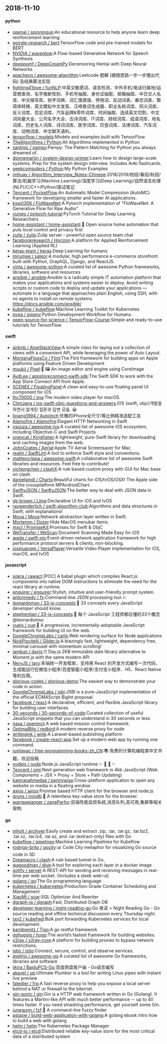 ## 2018-11-10

#### python
* [openai / spinningup](https://github.com/openai/spinningup):An educational resource to help anyone learn deep reinforcement learning.
* [google-research / bert](https://github.com/google-research/bert):TensorFlow code and pre-trained models for BERT
* [NVIDIA / waveglow](https://github.com/NVIDIA/waveglow):A Flow-based Generative Network for Speech Synthesis
* [deeppomf / DeepCreamPy](https://github.com/deeppomf/DeepCreamPy):Decensoring Hentai with Deep Neural Networks
* [apachecn / awesome-algorithm](https://github.com/apachecn/awesome-algorithm):Leetcode 题解 (跟随思路一步一步撸出代码) 及经典算法实现
* [fighting41love / funNLP](https://github.com/fighting41love/funNLP):中英文敏感词、语言检测、中外手机/电话归属地/运营商查询、名字推断性别、手机号抽取、身份证抽取、邮箱抽取、中日文人名库、中文缩写库、拆字词典、词汇情感值、停用词、反动词表、暴恐词表、繁简体转换、英文模拟中文发音、汪峰歌词生成器、职业名称词库、同义词库、反义词库、否定词库、汽车品牌&零件词库、时间抽取、连续英文切割、中文词向量大全、公司名字大全、古诗词库、IT词库、财经词库、成语词库、地名词库、历史名人词库、诗词词库、医学词库、饮食词库、法律词库、汽车词库、动物词库、中文聊天语料。
* [tensorflow / models](https://github.com/tensorflow/models):Models and examples built with TensorFlow
* [TheAlgorithms / Python](https://github.com/TheAlgorithms/Python):All Algorithms implemented in Python
* [santinic / pampy](https://github.com/santinic/pampy):Pampy: The Pattern Matching for Python you always dreamed of.
* [donnemartin / system-design-primer](https://github.com/donnemartin/system-design-primer):Learn how to design large-scale systems. Prep for the system design interview. Includes Anki flashcards.
* [geekcomputers / Python](https://github.com/geekcomputers/Python):My Python Examples
* [imhuay / Algorithm_Interview_Notes-Chinese](https://github.com/imhuay/Algorithm_Interview_Notes-Chinese):2018/2019/校招/春招/秋招/算法/机器学习(Machine Learning)/深度学习(Deep Learning)/自然语言处理(NLP)/C/C++/Python/面试笔记
* [Tencent / PocketFlow](https://github.com/Tencent/PocketFlow):An Automatic Model Compression (AutoMC) framework for developing smaller and faster AI applications.
* [ksw0306 / FloWaveNet](https://github.com/ksw0306/FloWaveNet):A Pytorch implementation of "FloWaveNet: A Generative Flow for Raw Audio"
* [yunjey / pytorch-tutorial](https://github.com/yunjey/pytorch-tutorial):PyTorch Tutorial for Deep Learning Researchers
* [home-assistant / home-assistant](https://github.com/home-assistant/home-assistant):🏡
Open source home automation that puts local control and privacy first
* [zulip / zulip](https://github.com/zulip/zulip):Zulip server - powerful open source team chat
* [facebookresearch / Horizon](https://github.com/facebookresearch/Horizon):A platform for Applied Reinforcement Learning (Applied RL)
* [keras-team / keras](https://github.com/keras-team/keras):Deep Learning for humans
* [mirumee / saleor](https://github.com/mirumee/saleor):A modular, high performance e-commerce storefront built with Python, GraphQL, Django, and ReactJS.
* [vinta / awesome-python](https://github.com/vinta/awesome-python):A curated list of awesome Python frameworks, libraries, software and resources
* [ansible / ansible](https://github.com/ansible/ansible):Ansible is a radically simple IT automation platform that makes your applications and systems easier to deploy. Avoid writing scripts or custom code to deploy and update your applications — automate in a language that approaches plain English, using SSH, with no agents to install on remote systems. https://docs.ansible.com/ansible/
* [kubeflow / kubeflow](https://github.com/kubeflow/kubeflow):Machine Learning Toolkit for Kubernetes
* [pypa / pipenv](https://github.com/pypa/pipenv):Python Development Workflow for Humans.
* [open-source-for-science / TensorFlow-Course](https://github.com/open-source-for-science/TensorFlow-Course):Simple and ready-to-use tutorials for TensorFlow

#### swift
* [airbnb / AloeStackView](https://github.com/airbnb/AloeStackView):A simple class for laying out a collection of views with a convenient API, while leveraging the power of Auto Layout.
* [MontanaFlossCo / Flint](https://github.com/MontanaFlossCo/Flint):The Flint framework for building apps on Apple platforms using Feature Driven Development
* [muukii / Pixel](https://github.com/muukii/Pixel):🎨
🖼
An image editor and engine using CoreImage
* [AvdLee / appstoreconnect-swift-sdk](https://github.com/AvdLee/appstoreconnect-swift-sdk):The Swift SDK to work with the App Store Connect API from Apple.
* [SCENEE / FloatingPanel](https://github.com/SCENEE/FloatingPanel):A clean and easy-to-use floating panel UI component for iOS
* [lhc70000 / iina](https://github.com/lhc70000/iina):The modern video player for macOS.
* [ClintJang / ios-swift-objc-questions-and-answers](https://github.com/ClintJang/ios-swift-objc-questions-and-answers):iOS (swift, objc)개발을 하면서 알게된 질문과 답변 모음.
😀
* [lixiang1994 / AutoInch](https://github.com/lixiang1994/AutoInch):优雅的iPhone全尺寸/等比例精准适配工具
* [Alamofire / Alamofire](https://github.com/Alamofire/Alamofire):Elegant HTTP Networking in Swift
* [vsouza / awesome-ios](https://github.com/vsouza/awesome-ios):A curated list of awesome iOS ecosystem, including Objective-C and Swift Projects
* [onevcat / Kingfisher](https://github.com/onevcat/Kingfisher):A lightweight, pure-Swift library for downloading and caching images from the web.
* [JohnCoates / Aerial](https://github.com/JohnCoates/Aerial):Apple TV Aerial Screensaver for Mac
* [realm / SwiftLint](https://github.com/realm/SwiftLint):A tool to enforce Swift style and conventions.
* [matteocrippa / awesome-swift](https://github.com/matteocrippa/awesome-swift):A collaborative list of awesome Swift libraries and resources. Feel free to contribute!
* [yichengchen / clashX](https://github.com/yichengchen/clashX):A rule based custom proxy with GUI for Mac base on clash.
* [danielgindi / Charts](https://github.com/danielgindi/Charts):Beautiful charts for iOS/tvOS/OSX! The Apple side of the crossplatform MPAndroidChart.
* [SwiftyJSON / SwiftyJSON](https://github.com/SwiftyJSON/SwiftyJSON):The better way to deal with JSON data in Swift.
* [gk-brown / Lima](https://github.com/gk-brown/Lima):Declarative UI for iOS and tvOS
* [raywenderlich / swift-algorithm-club](https://github.com/raywenderlich/swift-algorithm-club):Algorithms and data structures in Swift, with explanations!
* [Moya / Moya](https://github.com/Moya/Moya):Network abstraction layer written in Swift.
* [Mortennn / Dozer](https://github.com/Mortennn/Dozer):Hide MacOS menubar items.
* [mxcl / PromiseKit](https://github.com/mxcl/PromiseKit):Promises for Swift & ObjC
* [WeTransfer / WeScan](https://github.com/WeTransfer/WeScan):Document Scanning Made Easy for iOS
* [apple / swift-nio](https://github.com/apple/swift-nio):Event-driven network application framework for high performance protocol servers & clients, non-blocking.
* [josejuanqm / VersaPlayer](https://github.com/josejuanqm/VersaPlayer):Versatile Video Player implementation for iOS, macOS, and tvOS

#### javascript
* [sokra / rawact](https://github.com/sokra/rawact):[POC] A babel plugin which compiles React.js components into native DOM instructions to eliminate the need for the react library at runtime.
* [enquirer / enquirer](https://github.com/enquirer/enquirer):Stylish, intuitive and user-friendly prompt system.
* [antonmedv / fx](https://github.com/antonmedv/fx):Command-line JSON processing tool
🔥
* [leonardomso / 33-js-concepts](https://github.com/leonardomso/33-js-concepts):📜
33 concepts every JavaScript developer should know.
* [stephentian / 33-js-concepts](https://github.com/stephentian/33-js-concepts):📜
每个 JavaScript 工程师都应懂的33个概念 @leonardomso
* [vuejs / vue](https://github.com/vuejs/vue):🖖
A progressive, incrementally-adoptable JavaScript framework for building UI on the web.
* [GoogleChromeLabs / carlo](https://github.com/GoogleChromeLabs/carlo):Web rendering surface for Node applications
* [NickPiscitelli / Glider.js](https://github.com/NickPiscitelli/Glider.js):A blazingly fast, lightweight, dependency free, minimal carousel with momentum scrolling!
* [iamkun / dayjs](https://github.com/iamkun/dayjs):⏰
Day.js 2KB immutable date library alternative to Moment.js with the same modern API
* [NervJS / taro](https://github.com/NervJS/taro):多端统一开发框架，支持用 React 的开发方式编写一次代码，生成能运行在微信小程序/百度智能小程序/支付宝小程序、H5、React Native 等的应用。
* [glorious-codes / glorious-demo](https://github.com/glorious-codes/glorious-demo):The easiest way to demonstrate your code in action.
* [GoogleChromeLabs / jsbi](https://github.com/GoogleChromeLabs/jsbi):JSBI is a pure-JavaScript implementation of the official ECMAScript BigInt proposal.
* [facebook / react](https://github.com/facebook/react):A declarative, efficient, and flexible JavaScript library for building user interfaces.
* [30-seconds / 30-seconds-of-code](https://github.com/30-seconds/30-seconds-of-code):Curated collection of useful JavaScript snippets that you can understand in 30 seconds or less.
* [nasa / openmct](https://github.com/nasa/openmct):A web based mission control framework.
* [OptimalBits / redbird](https://github.com/OptimalBits/redbird):A modern reverse proxy for node
* [writingink / wink](https://github.com/writingink/wink):A Laravel-based publishing platform
* [facebook / create-react-app](https://github.com/facebook/create-react-app):Set up a modern web app by running one command.
* [justjavac / free-programming-books-zh_CN](https://github.com/justjavac/free-programming-books-zh_CN):📚
免费的计算机编程类中文书籍，欢迎投稿
* [nodejs / node](https://github.com/nodejs/node):Node.js JavaScript runtime
✨
🐢
🚀
✨
* [Tencent / omi](https://github.com/Tencent/omi):Next generation web framework in 4kb JavaScript (Web Components + JSX + Proxy + Store + Path Updating)
* [kamranahmedse / pennywise](https://github.com/kamranahmedse/pennywise):Cross-platform application to open any website or media in a floating window
* [axios / axios](https://github.com/axios/axios):Promise based HTTP client for the browser and node.js
* [gruns / irondb](https://github.com/gruns/irondb):🔩
A relentless key-value store for the browser.
* [wangweianger / zanePerfor](https://github.com/wangweianger/zanePerfor):前端性能监控系统,消息队列,高可用,集群等相关架构

#### go
* [mholt / archiver](https://github.com/mholt/archiver):Easily create and extract .zip, .tar, .tar.gz, .tar.bz2, .tar.xz, .tar.lz4, .tar.sz, and .rar (extract-only) files with Go
* [kubeflow / pipelines](https://github.com/kubeflow/pipelines):Machine Learning Pipelines for Kubeflow
* [rodrigo-brito / gocity](https://github.com/rodrigo-brito/gocity):📊
Code City metaphor for visualizing Go source code in 3D
* [Dreamacro / clash](https://github.com/Dreamacro/clash):A rule based tunnel in Go.
* [wagoodman / dive](https://github.com/wagoodman/dive):A tool for exploring each layer in a docker image
* [gotify / server](https://github.com/gotify/server):A REST-API for sending and receiving messages in real-time per web socket. (Includes a sleek web-ui)
* [golang / go](https://github.com/golang/go):The Go programming language
* [kubernetes / kubernetes](https://github.com/kubernetes/kubernetes):Production-Grade Container Scheduling and Management
* [XiaoMi / soar](https://github.com/XiaoMi/soar):SQL Optimizer And Rewriter
* [dgraph-io / dgraph](https://github.com/dgraph-io/dgraph):Fast, Distributed Graph DB
* [developer-learning / night-reading-go](https://github.com/developer-learning/night-reading-go):Go 夜读 > Night Reading Go - Go source reading and offline technical discussion every Thursday night.
* [txn2 / kubefwd](https://github.com/txn2/kubefwd):Bulk port forwarding Kubernetes services for local development.
* [karldoenitz / Tigo](https://github.com/karldoenitz/Tigo):A go restful framework
* [gohugoio / hugo](https://github.com/gohugoio/hugo):The world’s fastest framework for building websites.
* [v2ray / v2ray-core](https://github.com/v2ray/v2ray-core):A platform for building proxies to bypass network restrictions.
* [istio / istio](https://github.com/istio/istio):Connect, secure, control, and observe services.
* [avelino / awesome-go](https://github.com/avelino/awesome-go):A curated list of awesome Go frameworks, libraries and software
* [iikira / BaiduPCS-Go](https://github.com/iikira/BaiduPCS-Go):百度网盘客户端 - Go语言编写
* [akavel / up](https://github.com/akavel/up):Ultimate Plumber is a tool for writing Linux pipes with instant live preview
* [fatedier / frp](https://github.com/fatedier/frp):A fast reverse proxy to help you expose a local server behind a NAT or firewall to the internet.
* [gin-gonic / gin](https://github.com/gin-gonic/gin):Gin is a HTTP web framework written in Go (Golang). It features a Martini-like API with much better performance -- up to 40 times faster. If you need smashing performance, get yourself some Gin.
* [junegunn / fzf](https://github.com/junegunn/fzf):🌸
A command-line fuzzy finder
* [astaxie / build-web-application-with-golang](https://github.com/astaxie/build-web-application-with-golang):A golang ebook intro how to build a web with golang
* [helm / helm](https://github.com/helm/helm):The Kubernetes Package Manager
* [etcd-io / etcd](https://github.com/etcd-io/etcd):Distributed reliable key-value store for the most critical data of a distributed system
